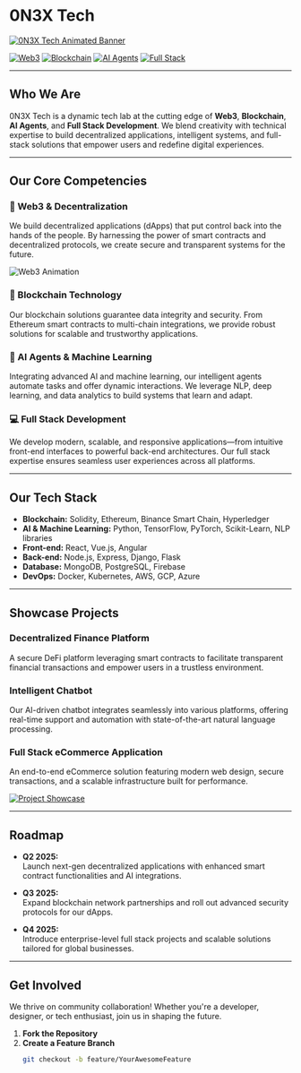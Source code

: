 # 0N3X Tech

[![0N3X Tech Animated Banner](https://media.giphy.com/media/26ufdipQqU2lhNA4g/giphy.gif)](https://github.com/0N3XTech)

[![Web3](https://img.shields.io/badge/Web3-Decentralized-blue)](https://github.com/0N3XTech) [![Blockchain](https://img.shields.io/badge/Blockchain-Secure-orange)](https://github.com/0N3XTech) [![AI Agents](https://img.shields.io/badge/AI%20Agents-Intelligent-purple)](https://github.com/0N3XTech) [![Full Stack](https://img.shields.io/badge/Full%20Stack-Modern-green)](https://github.com/0N3XTech)

---

## Who We Are

0N3X Tech is a dynamic tech lab at the cutting edge of **Web3**, **Blockchain**, **AI Agents**, and **Full Stack Development**. We blend creativity with technical expertise to build decentralized applications, intelligent systems, and full-stack solutions that empower users and redefine digital experiences.

---

## Our Core Competencies

### 🚀 Web3 & Decentralization
We build decentralized applications (dApps) that put control back into the hands of the people. By harnessing the power of smart contracts and decentralized protocols, we create secure and transparent systems for the future.

![Web3 Animation](https://media.giphy.com/media/3o7aD6Fiv2Nz6w2T0k/giphy.gif)

### 🔗 Blockchain Technology
Our blockchain solutions guarantee data integrity and security. From Ethereum smart contracts to multi-chain integrations, we provide robust solutions for scalable and trustworthy applications.

### 🤖 AI Agents & Machine Learning
Integrating advanced AI and machine learning, our intelligent agents automate tasks and offer dynamic interactions. We leverage NLP, deep learning, and data analytics to build systems that learn and adapt.

### 💻 Full Stack Development
We develop modern, scalable, and responsive applications—from intuitive front-end interfaces to powerful back-end architectures. Our full stack expertise ensures seamless user experiences across all platforms.

---

## Our Tech Stack

- **Blockchain:** Solidity, Ethereum, Binance Smart Chain, Hyperledger
- **AI & Machine Learning:** Python, TensorFlow, PyTorch, Scikit-Learn, NLP libraries
- **Front-end:** React, Vue.js, Angular
- **Back-end:** Node.js, Express, Django, Flask
- **Database:** MongoDB, PostgreSQL, Firebase
- **DevOps:** Docker, Kubernetes, AWS, GCP, Azure

---

## Showcase Projects

### Decentralized Finance Platform
A secure DeFi platform leveraging smart contracts to facilitate transparent financial transactions and empower users in a trustless environment.

### Intelligent Chatbot
Our AI-driven chatbot integrates seamlessly into various platforms, offering real-time support and automation with state-of-the-art natural language processing.

### Full Stack eCommerce Application
An end-to-end eCommerce solution featuring modern web design, secure transactions, and a scalable infrastructure built for performance.

[![Project Showcase](https://media.giphy.com/media/3ov9jNziFTMfzSumKw/giphy.gif)](https://github.com/0N3XTech)

---

## Roadmap

- **Q2 2025:**  
  Launch next-gen decentralized applications with enhanced smart contract functionalities and AI integrations.

- **Q3 2025:**  
  Expand blockchain network partnerships and roll out advanced security protocols for our dApps.

- **Q4 2025:**  
  Introduce enterprise-level full stack projects and scalable solutions tailored for global businesses.

---

## Get Involved

We thrive on community collaboration! Whether you're a developer, designer, or tech enthusiast, join us in shaping the future.

1. **Fork the Repository**
2. **Create a Feature Branch**
   ```bash
   git checkout -b feature/YourAwesomeFeature
